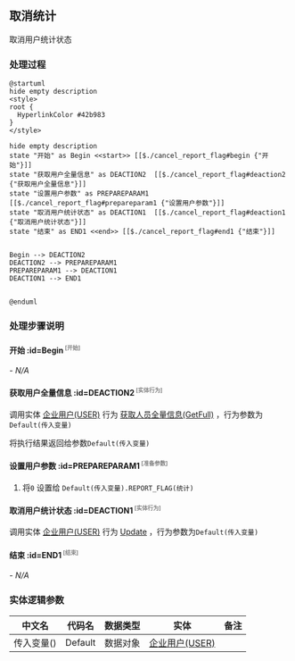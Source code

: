 ## 取消统计 <!-- {docsify-ignore-all} -->

   取消用户统计状态

### 处理过程

```plantuml
@startuml
hide empty description
<style>
root {
  HyperlinkColor #42b983
}
</style>

hide empty description
state "开始" as Begin <<start>> [[$./cancel_report_flag#begin {"开始"}]]
state "获取用户全量信息" as DEACTION2  [[$./cancel_report_flag#deaction2 {"获取用户全量信息"}]]
state "设置用户参数" as PREPAREPARAM1  [[$./cancel_report_flag#prepareparam1 {"设置用户参数"}]]
state "取消用户统计状态" as DEACTION1  [[$./cancel_report_flag#deaction1 {"取消用户统计状态"}]]
state "结束" as END1 <<end>> [[$./cancel_report_flag#end1 {"结束"}]]


Begin --> DEACTION2
DEACTION2 --> PREPAREPARAM1
PREPAREPARAM1 --> DEACTION1
DEACTION1 --> END1


@enduml
```


### 处理步骤说明

#### 开始 :id=Begin<sup class="footnote-symbol"> <font color=gray size=1>[开始]</font></sup>



*- N/A*
#### 获取用户全量信息 :id=DEACTION2<sup class="footnote-symbol"> <font color=gray size=1>[实体行为]</font></sup>



调用实体 [企业用户(USER)](module/Base/user.md) 行为 [获取人员全量信息(GetFull)](module/Base/user#行为) ，行为参数为`Default(传入变量)`

将执行结果返回给参数`Default(传入变量)`

#### 设置用户参数 :id=PREPAREPARAM1<sup class="footnote-symbol"> <font color=gray size=1>[准备参数]</font></sup>



1. 将`0` 设置给  `Default(传入变量).REPORT_FLAG(统计)`

#### 取消用户统计状态 :id=DEACTION1<sup class="footnote-symbol"> <font color=gray size=1>[实体行为]</font></sup>



调用实体 [企业用户(USER)](module/Base/user.md) 行为 [Update](module/Base/user#行为) ，行为参数为`Default(传入变量)`

#### 结束 :id=END1<sup class="footnote-symbol"> <font color=gray size=1>[结束]</font></sup>



*- N/A*



### 实体逻辑参数

|    中文名   |    代码名    |  数据类型    |  实体   |备注 |
| --------| --------| -------- | -------- | --------   |
|传入变量(<i class="fa fa-check"/></i>)|Default|数据对象|[企业用户(USER)](module/Base/user.md)||
